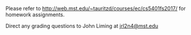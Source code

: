 Please refer to http://web.mst.edu/~tauritzd/courses/ec/cs5401fs2017/ for homework assignments.

Direct any grading questions to John Liming at jrl2n4@mst.edu